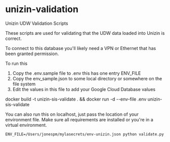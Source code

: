 # unizin-validation
Unizin UDW Validation Scripts

These scripts are used for validating that the UDW data loaded into Unizin is correct.

To connect to this database you'll likely need a VPN or Ethernet that has been granted permission.

To run this
1. Copy the .env.sample file to .env this has one entry ENV_FILE
2. Copy the env_sample.json to some local directory or somewhere on the file system
3. Edit the values in this file to add your Google Cloud Database values

docker build -t unizin-sis-validate . && docker run -d --env-file .env unizin-sis-validate

You can also run this on localhost, just pass the location of your environment file. Make sure all requirements are installed or you're in a virtual environment.

`ENV_FILE=/Users/jonespm/mylasecrets/env-unizin.json python validate.py`

